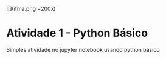 ![](ifma.png =200x)
# Atividade 1 - Python Básico
Simples atividade no jupyter notebook usando python básico
